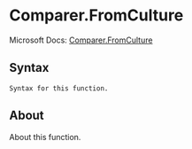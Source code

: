 ---
---

# Comparer.FromCulture

Microsoft Docs: [Comparer.FromCulture](https://docs.microsoft.com/en-us/powerquery-m/comparer-fromculture)

## Syntax

```powerquery-m
Syntax for this function.
```

## About

About this function.

